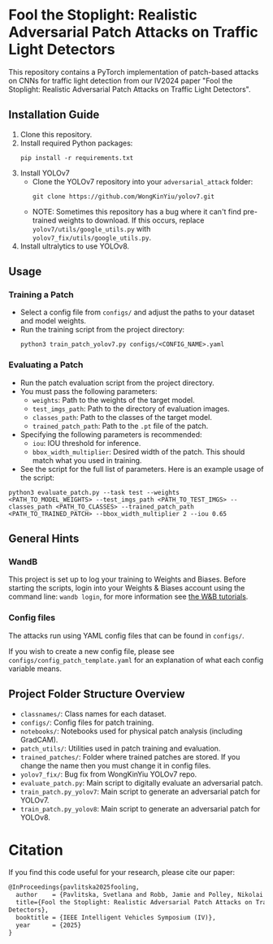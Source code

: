 # Fool the Stoplight: Realistic Adversarial Patch Attacks on Traffic Light Detectors

This repository contains a PyTorch implementation of patch-based attacks on CNNs for traffic light detection from our IV2024 paper "Fool the Stoplight: Realistic Adversarial Patch Attacks on Traffic Light
Detectors".

## Installation Guide
1. Clone this repository.
2. Install required Python packages:
    ```
    pip install -r requirements.txt
    ```
3. Install YOLOv7
    - Clone the YOLOv7 repository into your `adversarial_attack` folder:
        ```
        git clone https://github.com/WongKinYiu/yolov7.git
        ``` 
    - NOTE: Sometimes this repository has a bug where it can't find pre-trained weights to download. If this occurs, replace `yolov7/utils/google_utils.py` with `yolov7_fix/utils/google_utils.py`.
4. Install ultralytics to use YOLOv8.


## Usage
### Training a Patch
- Select a config file from `configs/` and adjust the paths to your dataset and model weights.
- Run the training script from the project directory:
    ```
    python3 train_patch_yolov7.py configs/<CONFIG_NAME>.yaml
    ```

### Evaluating a Patch
- Run the patch evaluation script from the project directory. 
- You must pass the following parameters:
    - `weights`: Path to the weights of the target model.
    - `test_imgs_path`: Path to the directory of evaluation images.
    - `classes_path`: Path to the classes of the target model.
    - `trained_patch_path`: Path to the `.pt` file of the patch.
- Specifying the following parameters is recommended:
    - `iou`: IOU threshold for inference.
    - `bbox_width_multiplier`: Desired width of the patch. This should match what you used in training.
- See the script for the full list of parameters. Here is an example usage of the script:
```
python3 evaluate_patch.py --task test --weights <PATH_TO_MODEL_WEIGHTS> --test_imgs_path <PATH_TO_TEST_IMGS> --classes_path <PATH_TO_CLASSES> --trained_patch_path <PATH_TO_TRAINED_PATCH> --bbox_width_multiplier 2 --iou 0.65
```

## General Hints

### WandB
This project is set up to log your training to Weights and Biases. Before starting the scripts, login into your Weights & Biases account using the command line: `wandb login`, for more information see [the W&B tutorials](https://docs.wandb.ai/quickstart).

### Config files
The attacks run using YAML config files that can be found in `configs/`. 

If you wish to create a new config file, please see `configs/config_patch_template.yaml` for an explanation of what each config variable means.

## Project Folder Structure Overview
- `classnames/`: Class names for each dataset.
- `configs/`: Config files for patch training.
- `notebooks/`: Notebooks used for physical patch analysis (including GradCAM).
- `patch_utils/`: Utilities used in patch training and evaluation.
- `trained_patches/`: Folder where trained patches are stored. If you change the name then you must change it in config files. 
- `yolov7_fix/`: Bug fix from WongKinYiu YOLOv7 repo.
- `evaluate_patch.py`: Main script to digitally evaluate an adversarial patch.
- `train_patch.py_yolov7`: Main script to generate an adversarial patch for YOLOv7.
- `train_patch.py_yolov8`: Main script to generate an adversarial patch for YOLOv8.

# Citation

If you find this code useful for your research, please cite our paper:

```latex
@InProceedings{pavlitska2025fooling,
  author    = {Pavlitska, Svetlana and Robb, Jamie and Polley, Nikolai and Yazgan, Melih and Zöllner, J. Marius},
  title={Fool the Stoplight: Realistic Adversarial Patch Attacks on Traffic Light
Detectors},
  booktitle = {IEEE Intelligent Vehicles Symposium (IV)},
  year      = {2025}
}
```